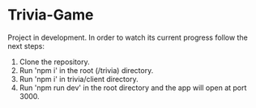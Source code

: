 # Trivia-Game

Project in development. In order to watch its current progress follow the next steps:

1) Clone the repository.
2) Run 'npm i' in the root (/trivia) directory.
3) Run 'npm i' in trivia/client directory.
4) Run 'npm run dev' in the root directory and the app will open at port 3000. 
